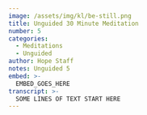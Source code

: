 ```yaml
---
image: /assets/img/kl/be-still.png
title: Unguided 30 Minute Meditation
number: 5
categories:
  - Meditations
  - Unguided
author: Hope Staff
notes: Unguided 5
embed: >-
  EMBED_GOES_HERE
transcript: >-
  SOME LINES OF TEXT START HERE
---
```


